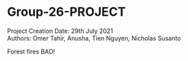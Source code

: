 # Group-26-PROJECT

Project Creation Date: 29th July 2021  
Authors: Omer Tahir, Anusha, Tien Nguyen, Nicholas Susanto 
  
Forest fires BAD!
